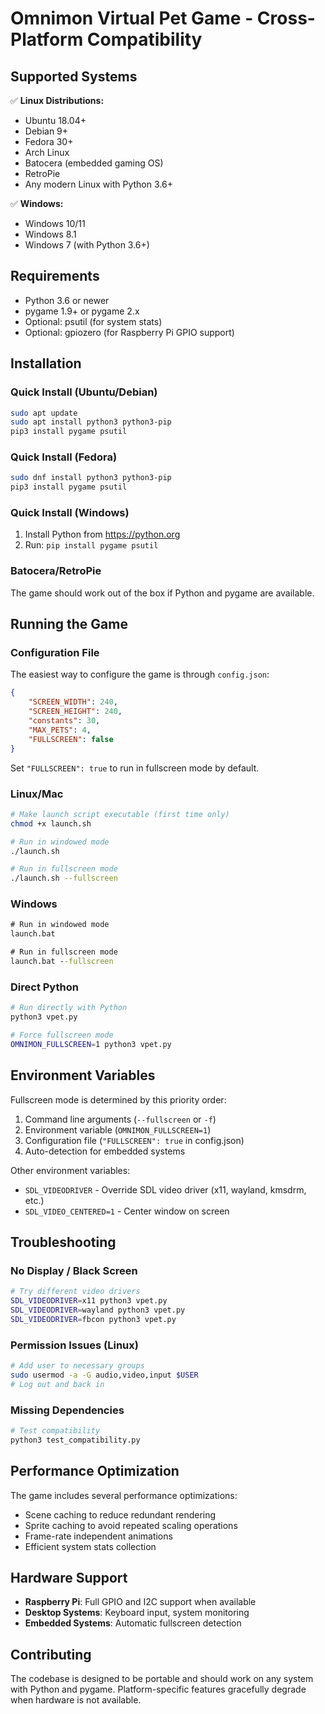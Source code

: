 # Omnimon Virtual Pet Game - Cross-Platform Compatibility

## Supported Systems

✅ **Linux Distributions:**
- Ubuntu 18.04+
- Debian 9+
- Fedora 30+
- Arch Linux
- Batocera (embedded gaming OS)
- RetroPie
- Any modern Linux with Python 3.6+

✅ **Windows:**
- Windows 10/11
- Windows 8.1
- Windows 7 (with Python 3.6+)

## Requirements

- Python 3.6 or newer
- pygame 1.9+ or pygame 2.x
- Optional: psutil (for system stats)
- Optional: gpiozero (for Raspberry Pi GPIO support)

## Installation

### Quick Install (Ubuntu/Debian)
```bash
sudo apt update
sudo apt install python3 python3-pip
pip3 install pygame psutil
```

### Quick Install (Fedora)
```bash
sudo dnf install python3 python3-pip
pip3 install pygame psutil
```

### Quick Install (Windows)
1. Install Python from https://python.org
2. Run: `pip install pygame psutil`

### Batocera/RetroPie
The game should work out of the box if Python and pygame are available.

## Running the Game

### Configuration File
The easiest way to configure the game is through `config.json`:

```json
{
    "SCREEN_WIDTH": 240,
    "SCREEN_HEIGHT": 240,
    "constants": 30,
    "MAX_PETS": 4,
    "FULLSCREEN": false
}
```

Set `"FULLSCREEN": true` to run in fullscreen mode by default.

### Linux/Mac
```bash
# Make launch script executable (first time only)
chmod +x launch.sh

# Run in windowed mode
./launch.sh

# Run in fullscreen mode
./launch.sh --fullscreen
```

### Windows
```cmd
# Run in windowed mode
launch.bat

# Run in fullscreen mode
launch.bat --fullscreen
```

### Direct Python
```bash
# Run directly with Python
python3 vpet.py

# Force fullscreen mode
OMNIMON_FULLSCREEN=1 python3 vpet.py
```

## Environment Variables

Fullscreen mode is determined by this priority order:
1. Command line arguments (`--fullscreen` or `-f`)
2. Environment variable (`OMNIMON_FULLSCREEN=1`)
3. Configuration file (`"FULLSCREEN": true` in config.json)
4. Auto-detection for embedded systems

Other environment variables:
- `SDL_VIDEODRIVER` - Override SDL video driver (x11, wayland, kmsdrm, etc.)
- `SDL_VIDEO_CENTERED=1` - Center window on screen

## Troubleshooting

### No Display / Black Screen
```bash
# Try different video drivers
SDL_VIDEODRIVER=x11 python3 vpet.py
SDL_VIDEODRIVER=wayland python3 vpet.py
SDL_VIDEODRIVER=fbcon python3 vpet.py
```

### Permission Issues (Linux)
```bash
# Add user to necessary groups
sudo usermod -a -G audio,video,input $USER
# Log out and back in
```

### Missing Dependencies
```bash
# Test compatibility
python3 test_compatibility.py
```

## Performance Optimization

The game includes several performance optimizations:
- Scene caching to reduce redundant rendering
- Sprite caching to avoid repeated scaling operations
- Frame-rate independent animations
- Efficient system stats collection

## Hardware Support

- **Raspberry Pi**: Full GPIO and I2C support when available
- **Desktop Systems**: Keyboard input, system monitoring
- **Embedded Systems**: Automatic fullscreen detection

## Contributing

The codebase is designed to be portable and should work on any system with Python and pygame. Platform-specific features gracefully degrade when hardware is not available.
